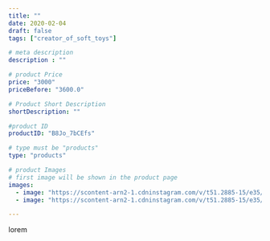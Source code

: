 ```yaml
---
title: ""
date: 2020-02-04
draft: false
tags: ["creator_of_soft_toys"]

# meta description
description : ""

# product Price
price: "3000"
priceBefore: "3600.0"

# Product Short Description
shortDescription: ""

#product ID
productID: "B8Jo_7bCEfs"

# type must be "products"
type: "products"

# product Images
# first image will be shown in the product page
images:
  - image: "https://scontent-arn2-1.cdninstagram.com/v/t51.2885-15/e35/84464380_565736087483584_2896417204921789992_n.jpg?_nc_ht=scontent-arn2-1.cdninstagram.com&_nc_cat=104&_nc_ohc=ZJalt-Tfx2AAX8vQTU-&tp=1&oh=667fcbcbe96c3e7fea0a8c83729b16bb&oe=60600CC6&ig_cache_key=MjIzNjQ5ODk5NjU0NDMwODQ4NQ%3D%3D.2"
  - image: "https://scontent-arn2-1.cdninstagram.com/v/t51.2885-15/e35/83761036_1031869917186988_1116750015800967406_n.jpg?_nc_ht=scontent-arn2-1.cdninstagram.com&_nc_cat=104&_nc_ohc=iq2zWtuGLkMAX-pQlRI&tp=1&oh=3329e554bb7199e21bb7bbdaab543b5c&oe=605DE850&ig_cache_key=MjIzNjQ5ODk5NjUyNzUxNzQ2OQ%3D%3D.2"

---
```

lorem
